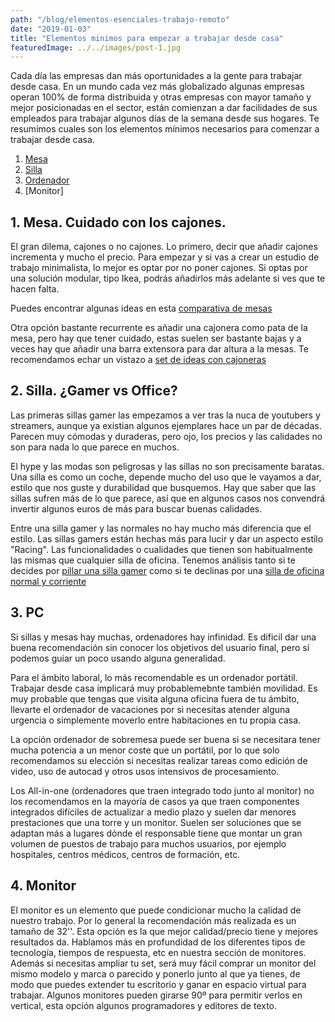 ```yaml
---
path: "/blog/elementos-esenciales-trabajo-remoto"
date: "2019-01-03"
title: "Elementos minimos para empezar a trabajar desde casa"
featuredImage: ../../images/post-1.jpg
---
```


Cada día las empresas dan más oportunidades a la gente para trabajar desde casa. En un mundo cada vez más globalizado algunas empresas operan 100% de forma distribuida y otras empresas con mayor tamaño y mejor posicionadas en el sector, están comienzan a dar facilidades de sus empleados para trabajar algunos días de la semana desde sus hogares. Te resumimos cuales son los elementos mínimos necesarios para comenzar a trabajar desde casa.

1. [Mesa](/blog/mesas-trabajar-desde-casa)
2. [Silla](/blog/analisis-sillas-oficina)
3. [Ordenador](/blog/mejores-pcs-trabajar-desde-casa)
4. [Monitor]

## 1. Mesa. Cuidado con los cajones.

El gran dilema, cajones o no cajones. Lo primero, decir que añadir cajones incrementa y mucho el precio. Para empezar y si vas a crear un estudio de trabajo minimalista, lo mejor es optar por no poner cajones. Si optas por una solución modular, tipo Ikea, podrás añadirlos más adelante si ves que te hacen falta.

Puedes encontrar algunas ideas en esta [comparativa de mesas](/blog/mesas-trabajar-desde-casa)

Otra opción bastante recurrente es añadir una cajonera como pata de la mesa, pero hay que tener cuidado, estas suelen ser bastante bajas y a veces hay que añadir una barra extensora para dar altura a la mesas. Te recomendamos echar un vistazo a [set de ideas con cajoneras](/blog/mesas-con-cajonera)

## 2. Silla. ¿Gamer vs Office?

Las primeras sillas gamer las empezamos a ver tras la nuca de youtubers y streamers, aunque ya existian algunos ejemplares hace un par de décadas. Parecen muy cómodas y duraderas, pero ojo, los precios y las calidades no son para nada lo que parece en muchos.

El hype y las modas son peligrosas y las sillas no son precisamente baratas. Una silla es como un coche, depende mucho del uso que le vayamos a dar, estilo que nos guste y durabilidad que busquemos. Hay que saber que las sillas sufren más de lo que parece, así que en algunos casos nos convendrá invertir algunos euros de más para buscar buenas calidades.

Entre una silla gamer y las normales no hay mucho más diferencia que el estilo. Las sillas gamers están hechas más para lucir y dar un aspecto estilo "Racing". Las funcionalidades o cualidades que tienen son habitualmente las mismas que cualquier silla de oficina. Tenemos análisis tanto si te decides por [pillar una silla gamer](/blog/analisis-sillas-gamer) como si te declinas por una [silla de oficina normal y corriente](/blog/analisis-sillas-oficina)

## 3. PC

Si sillas y mesas hay muchas, ordenadores hay infinidad. Es dificil dar una buena recomendación sin conocer los objetivos del usuario final, pero sí podemos guiar un poco usando alguna generalidad.

Para el ámbito laboral, lo más recomendable es un ordenador portátil. Trabajar desde casa implicará muy probablemebnte también movilidad. Es muy probable que tengas que visita alguna oficina fuera de tu ámbito, llevarte el ordenador de vacaciones por si necesitas atender alguna urgencia o simplemente moverlo entre habitaciones en tu propia casa.

La opción ordenador de sobremesa puede ser buena si se necesitara tener mucha potencia a un menor coste que un portátil, por lo que solo recomendamos su elección si necesitas realizar tareas como edición de video, uso de autocad y otros usos intensivos de procesamiento.

Los All-in-one (ordenadores que traen integrado todo junto al monitor) no los recomendamos en la mayoría de casos ya que traen componentes integrados difíciles de actualizar a medio plazo y suelen dar menores prestaciones que una torre y un monitor. Suelen ser soluciones que se adaptan más a lugares dónde el responsable tiene que montar un gran volumen de puestos de trabajo para muchos usuarios, por ejemplo hospitales, centros médicos, centros de formación, etc.

## 4. Monitor

El monitor es un elemento que puede condicionar mucho la calidad de nuestro trabajo. Por lo general la recomendación más realizada es un tamaño de 32''. Esta opción es la que mejor calidad/precio tiene y mejores resultados da. Hablamos más en profundidad de los diferentes tipos de tecnología, tiempos de respuesta, etc en nuestra sección de monitores. Además si necesitas ampliar tu set, será muy fácil comprar un monitor del mismo modelo y marca o parecido y ponerlo junto al que ya tienes, de modo que puedes extender tu escritorio y ganar en espacio virtual para trabajar. Algunos monitores pueden girarse 90º para permitir verlos en vertical, esta opción algunos programadores y editores de texto.
